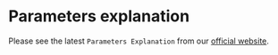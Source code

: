 # Parameters explanation

Please see the latest `Parameters Explanation` from our [official website](https://ontrac-website.readthedocs.io/en/latest/tutorials/parameters.html).
